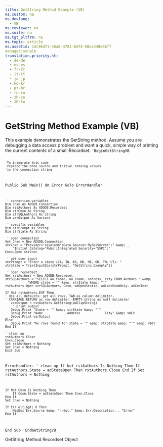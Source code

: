 ```yaml
---
title: GetString Method Example (VB)
ms.custom: na
ms.devlang: 
  - VB
ms.reviewer: na
ms.suite: na
ms.tgt_pltfrm: na
ms.topic: article
ms.assetid: 14c96d71-46a8-4782-b474-80ce348e8bff
manager:sonalm
translation.priority.ht: 
  - de-de
  - es-es
  - fr-fr
  - it-it
  - ja-jp
  - ko-kr
  - pt-br
  - ru-ru
  - zh-cn
  - zh-tw
---
```

# GetString Method Example (VB)
<?xml version="1.0" encoding="utf-8"?>
<developerReferenceWithoutSyntaxDocument xmlns="http://ddue.schemas.microsoft.com/authoring/2003/5" xmlns:xlink="http://www.w3.org/1999/xlink" xmlns:xsi="http://www.w3.org/2001/XMLSchema-instance" xsi:schemaLocation="http://ddue.schemas.microsoft.com/authoring/2003/5 http://dduestorage.blob.core.windows.net/ddueschema/developer.xsd">
  <introduction>
    <para>This example demonstrates the <legacyLink xlink:href="92452940-b2a7-456e-94fc-3780c71da33c">GetString</legacyLink> method.</para>
    <para>Assume you are debugging a data access problem and want a quick, simple way of printing the current contents of a small <legacyLink xlink:href="ede1415f-c3df-4cc5-a05b-2576b2b84b60">Recordset</legacyLink>.</para>
    <code>'BeginGetStringVB

    'To integrate this code
    'replace the data source and initial catalog values
    'in the connection string

Public Sub Main()
    On Error GoTo ErrorHandler

     ' connection variables
    Dim Cnxn As ADODB.Connection
    Dim rstAuthors As ADODB.Recordset
    Dim strCnxn As String
    Dim strSQLAuthors As String
    Dim varOutput As Variant
    
     ' specific variables
    Dim strPrompt As String
    Dim strState As String
    
     ' open connection
    Set Cnxn = New ADODB.Connection
    strCnxn = "Provider='sqloledb';Data Source='MySqlServer';" &amp; _
        "Initial Catalog='Pubs';Integrated Security='SSPI';"
    Cnxn.Open strCnxn
    
     ' get user input
    strPrompt = "Enter a state (CA, IN, KS, MD, MI, OR, TN, UT): "
    strState = Trim(InputBox(strPrompt, "GetString Example"))
     
     ' open recordset
    Set rstAuthors = New ADODB.Recordset
    strSQLAuthors = "SELECT au_fname, au_lname, address, city FROM Authors " &amp; _
                "WHERE state = '" &amp; strState &amp; "'"
    rstAuthors.Open strSQLAuthors, Cnxn, adOpenStatic, adLockReadOnly, adCmdText
    
    If Not rstAuthors.EOF Then
    ' Use all defaults: get all rows, TAB as column delimiter,
    ' CARRIAGE RETURN as row delimiter, EMPTY-string as null delimiter
       varOutput = rstAuthors.GetString(adClipString)
        ' print output
       Debug.Print "State = '" &amp; strState &amp; "'"
       Debug.Print "Name             Address             City" &amp; vbCr
       Debug.Print varOutput
    Else
       Debug.Print "No rows found for state = '" &amp; strState &amp; "'" &amp; vbCr
    End If
    
    ' clean up
    rstAuthors.Close
    Cnxn.Close
    Set rstAuthors = Nothing
    Set Cnxn = Nothing
    Exit Sub
    
ErrorHandler:
    ' clean up
    If Not rstAuthors Is Nothing Then
        If rstAuthors.State = adStateOpen Then rstAuthors.Close
    End If
    Set rstAuthors = Nothing
    
    If Not Cnxn Is Nothing Then
        If Cnxn.State = adStateOpen Then Cnxn.Close
    End If
    Set Cnxn = Nothing
    
    If Err &lt;&gt; 0 Then
        MsgBox Err.Source &amp; "--&gt;" &amp; Err.Description, , "Error"
    End If
End Sub
'EndGetStringVB</code>
  </introduction>
  <relatedTopics>
<link xlink:href="92452940-b2a7-456e-94fc-3780c71da33c">GetString Method</link>
<link xlink:href="ede1415f-c3df-4cc5-a05b-2576b2b84b60">Recordset Object</link>
</relatedTopics>
</developerReferenceWithoutSyntaxDocument>